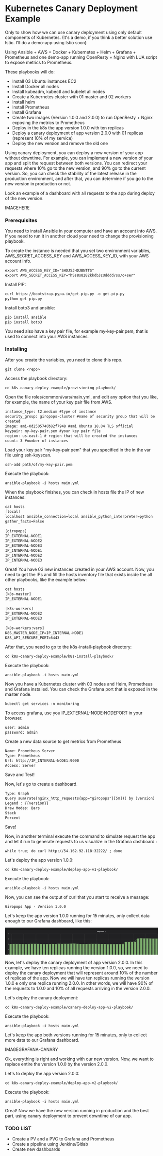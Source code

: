 # Kubernetes Canary Deployment Example

Only to show how we can use canary deployment using only default components of Kubernetes. (It's a demo, if you think a better solution use Istio. I'll do a demo-app using Istio soon)

Using Ansible + AWS + Docker + Kubernetes + Helm + Grafana + Prometheus and one demo-app running OpenResty + Nginx with LUA script to expose metrics to Prometheus.

These playbooks will do:
- Install 03 Ubuntu instances EC2
- Install Docker all nodes
- Install kubeadm, kubectl and kubelet all nodes
- Create a Kubernetes cluster with 01 master and 02 workers
- Install helm
- Install Prometheus
- Install Grafana
- Create two images (Version 1.0.0 and 2.0.0) to run OpenResty + Nginx exposing the metrics to Prometheus
- Deploy in the k8s the app version 1.0.0 with ten replicas
- Deploy a canary deployment of app version 2.0.0 with 01 replicas (represent 10% of my service)
- Deploy the new version and remove the old one

Using canary deployment, you can deploy a new version of your app without downtime. For example, you can implement a new version of your app and split the request between both versions. You can redirect your requests where 10% go to the new version, and 90% go to the current version. So, you can check the stability of the latest release in the production environment, and after that, you can determine if you go to the new version in production or not.

Look an example of a dashboard with all requests to the app during deploy of the new version.

IMAGEHERE

### Prerequisites

You need to install Ansible in your computer and have an account into AWS. If you need to run it in another cloud your need to change the provisioning playbook.

To create the instance is needed that you set two environment variables, AWS_SECRET_ACCESS_KEY and AWS_ACCESS_KEY_ID, with your AWS account info.

```
export AWS_ACCESS_KEY_ID="SHDJSJHDJBNTTS"
export AWS_SECRET_ACCESS_KEY="hSs8s8282kkdbJzUdddd/ss/o+ser"
```

Install PIP:

```
curl https://bootstrap.pypa.io/get-pip.py -o get-pip.py
python get-pip.py
```

Install boto3 and ansible:

```
pip install ansible
pip install boto3
```

You need also have a key pair file, for example my-key-pair.pem, that is used to connect into your AWS instances.

### Installing

After you create the variables, you need to clone this repo.

```
git clone <repo>
```

Access the playbook directory:

```
cd k8s-canary-deploy-example/provisioning-playbook/
```

Open the file roles/common/vars/main.yml, and edit any option that you like, for example, the name of your key pair file from AWS.

```
instance_type: t2.medium #type of instance
security_group: giropops-cluster #name of security group that will be created
image: ami-0d2505740b82f7948 #ami Ubuntu 18.04 TLS official
keypair: my-key-pair.pem #your key pair file
region: us-east-1 # region that will be created the instances
count: 3 #number of instances
```

Load your key pair "my-key-pair.pem" that you specified in the in the var file using ssh-keyscan.

```
ssh-add path/of/my-key-pair.pem
```

Execute the playbook:

```
ansible-playbook -i hosts main.yml
```

When the playbook finishes, you can check in hosts file the IP of new instances:

```
cat hosts
[local]
localhost ansible_connection=local ansible_python_interpreter=python gather_facts=False

[giropops]
IP_EXTERNAL-NODE1
IP_EXTERNAL-NODE2
IP_EXTERNAL-NODE3
IP_INTERNAL-NODE1
IP_INTERNAL-NODE2
IP_INTERNAL-NODE3

```
Great! You have 03 new instances created in your AWS account. 
Now, you need to get the IPs and fill the hosts inventory file that exists inside the all other playbooks, like the example below:

```
cat hosts
[k8s-master]
IP_EXTERNAL-NODE1

[k8s-workers]
IP_EXTERNAL-NODE2
IP_EXTERNAL-NODE3

[k8s-workers:vars]
K8S_MASTER_NODE_IP=IP_INTERNAL-NODE1
K8S_API_SERCURE_PORT=6443
```

After that, you need to go to the k8s-install-playbook directory:

```
cd k8s-canary-deploy-example/k8s-install-playbook/
```

Execute the playbook:

```
ansible-playbook -i hosts main.yml
```

Now you have a Kubernetes cluster with 03 nodes and Helm, Prometheus and Grafana installed.
You can check the Grafana port that is exposed in the master node.

```
kubectl get services -n monitoring
```

To access grafana, use you IP_EXTERNAL-NODE:NODEPORT in your browser.

```
user: admin
password: admin
```

Create a new data source to get metrics from Prometheus

```
Name: Prometheus Server
Type: Prometheus
Url: http://IP_INTERNAL-NODE1:9090
Access: Server
```

Save and Test!

Now, let's go to create a dashboard.

```
Type: Graph
Query sum(rate(nginx_http_requests{app="giropops"}[5m])) by (version)
Legend : {{version}}
Draw Modes: Bars
Stack
Percent
```
Save!

Now, in another terminal execute the command to simulate request the app and let it run to generate requests to us visualize in the Grafana dashboard :

```
while true; do curl http://54.162.92.118:32222/ ; done
```


Let's deploy the app version 1.0.0:

```
cd k8s-canary-deploy-example/deploy-app-v1-playbook/
```

Execute the playbook:

```
ansible-playbook -i hosts main.yml
```

Now, you can see the output of curl that you start to receive a message:

```
Giropops App - Version 1.0.0
```

Let's keep the app version 1.0.0 running for 15 minutes, only collect data enough to our Grafana dashboard, like this:

![Deploy app version 1.0.0](images/dashboard-1.png)


Now, let's deploy the canary deployment of app version 2.0.0. In this example, we have ten replicas running the version 1.0.0, so, we need to deploy the canary deployment that will represent around 10% of the number of replicas of the app. Now we will have ten replicas running the version 1.0.0 e only one replica running 2.0.0.
In other words, we will have 90% of the requests to 1.0.0 and 10% of all requests arriving in the version 2.0.0.

Let's deploy the canary deployment:

```
cd k8s-canary-deploy-example/canary-deploy-app-v2-playbook/
```

Execute the playbook:

```
ansible-playbook -i hosts main.yml
```

Let's keep the app both versions running for 15 minutes, only to collect more data to our Grafana dashboard.

IMAGEGRAFANA-CANARY


Ok, everything is right and working with our new version. Now, we want to replace entire the version 1.0.0 by the version 2.0.0.


Let's to deploy the app version 2.0.0:

```
cd k8s-canary-deploy-example/deploy-app-v2-playbook/
```

Execute the playbook:

```
ansible-playbook -i hosts main.yml
```

Great! Now we have the new version running in production and the best part, using canary deployment to prevent downtime of our app.


### TODO LIST
- Create a PV and a PVC to Grafana and Prometheus
- Create a pipeline using Jenkins/Gitlab
- Create new dashboards
